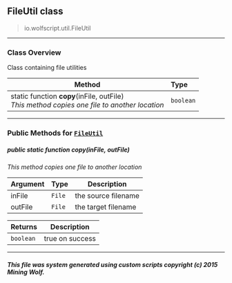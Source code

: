 ## FileUtil __class__

>io.wolfscript.util.FileUtil

---

### Class Overview

Class containing file utilities

Method | Type   
--- | :--- 
static function __copy__(inFile, outFile) <br> _This method copies one file to another location_ | `boolean`



---


### Public Methods for [`FileUtil`](FileUtil.md)

##### <a id='copy'></a>public static function __copy__(inFile, outFile)

_This method copies one file to another location_

Argument | Type | Description  
--- | --- | --- 
inFile | `File` | the source filename
outFile | `File` | the target filename

Returns | Description
--- | --- 
`boolean` | true on success


---


##### This file was system generated using custom scripts copyright (c) 2015 Mining Wolf.
	

